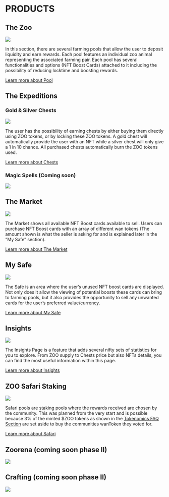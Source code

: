 # PRODUCTS


## The Zoo 

![](/thezoo.png)

In this section, there are several farming pools that allow the user to deposit liquidity and earn rewards. Each pool features an individual zoo animal representing the associated farming pair. Each pool has several functionalities and options (NFT Boost Cards) attached to it including the possibility of reducing locktime and boosting rewards.

[Learn more about Pool](/manual/pool)

## The Expeditions


### Gold & Silver Chests

![](/goldchestfeature.png)

The user has the possibility of earning chests by either buying them directly using ZOO tokens, or by locking these ZOO tokens. A gold chest will automatically provide the user with an NFT while a silver chest will only give a 1 in 10 chance. All purchased chests automatically burn the ZOO tokens used.

[Learn more about Chests](/manual/expedition#buy-goldsilver-chests)

### Magic Spells (Coming soon)

![](/phase2/magic_spells.png)




## The Market

![](/ZooMarket.png)

The Market shows all available NFT Boost cards available to sell. Users can purchase NFT Boost cards with an array of different wan tokens (The amount shown is what the seller is asking for and is explained later in the “My Safe” section). 

[Learn more about The Market](/manual/market)

## My Safe

![](/mysafe.png)

The Safe is an area where the user’s unused NFT boost cards are displayed. Not only does it allow the viewing of potential boosts these cards can bring to farming pools, but it also provides the opportunity to sell any unwanted cards for the user’s preferred value/currency.

[Learn more about My Safe](/manual/safe)

## Insights

![](/ZKInsights1.png)

The Insights Page is a feature that adds several nifty sets of statistics for you to explore. From ZOO supply to Chests price but also NFTs details, you can find the most useful information within this page.

[Learn more about Insights](/manual/insights)

## ZOO Safari Staking

![](/ZKSafari.jpg)

Safari pools are staking pools where the rewards received are chosen by the community.  This was planned from the very start and is possible because 3% of the minted $ZOO tokens as shown in the [Tokenomics FAQ Section](/faq#tokenomics) are set aside to buy the communities wanToken they voted for.

[Learn more about Safari](/manual/safari)

## Zoorena (coming soon phase II)

![](/Zoorena.png)

## Crafting (coming soon phase II)

![](/phase2/crafting.png)


